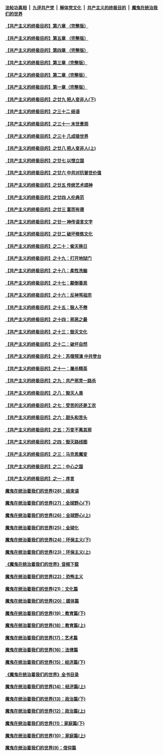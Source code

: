 

####  [法轮功真相](../../../../basic/blob/master/README.md?t=05300931) &nbsp;|&nbsp; [九评共产党](../../../../9ping.md/blob/master/README.md?t=05300931) &nbsp;|&nbsp; [解体党文化](../../../../jtdwh.md/blob/master/README.md?t=05300931)  &nbsp;|&nbsp; [共产主义的终极目的](../../../../gczydzjmd.md/blob/master/README.md?t=05300931) &nbsp;|&nbsp; [魔鬼在统治我们的世界](../../../../mgztzwmdsj.md/blob/master/README.md?t=05300931) 

#### [【共产主义的终极目的】第六章 （完整版）](../pages/nsc422/n11428913.md?t=05300931) 

#### [【共产主义的终极目的】第五章 （完整版）](../pages/nsc422/n11428912.md?t=05300931) 

#### [【共产主义的终极目的】第四章 （完整版）](../pages/nsc422/n11428907.md?t=05300931) 

#### [【共产主义的终极目的】第三章（完整版）](../pages/nsc422/n11428848.md?t=05300931) 

#### [【共产主义的终极目的】第二章（完整版）](../pages/nsc422/n11428831.md?t=05300931) 

#### [【共产主义的终极目的】第一章（完整版）](../pages/nsc422/n11417651.md?t=05300931) 

#### [【共产主义的终极目的】之廿九 把人变非人(下)](../pages/nsc422/n11344140.md?t=05300931) 

#### [【共产主义的终极目的】之三十二 结语](../pages/nsc422/n11360535.md?t=05300931) 

#### [【共产主义的终极目的】之三十一 末世景观](../pages/nsc422/n11351129.md?t=05300931) 

#### [【共产主义的终极目的】之三十 几成狼世界](../pages/nsc422/n11348280.md?t=05300931) 

#### [【共产主义的终极目的】之廿八 把人变非人(上)](../pages/nsc422/n11340492.md?t=05300931) 

#### [【共产主义的终极目的】之廿七 以恨立国](../pages/nsc422/n11336944.md?t=05300931) 

#### [【共产主义的终极目的】之廿六 中共对抗普世价值](../pages/nsc422/n11324785.md?t=05300931) 

#### [【共产主义的终极目的】之廿五 传统艺术颂神](../pages/nsc422/n11296396.md?t=05300931) 

#### [【共产主义的终极目的】之廿四 人伦典范](../pages/nsc422/n11296397.md?t=05300931) 

#### [【共产主义的终极目的】之廿三 富而有德](../pages/nsc422/n11283598.md?t=05300931) 

#### [【共产主义的终极目的】之廿一 神传语言文字](../pages/nsc422/n11263265.md?t=05300931) 

#### [【共产主义的终极目的】之廿二 破坏修炼文化](../pages/nsc422/n11245728.md?t=05300931) 

#### [【共产主义的终极目的】之二十：偷天换日](../pages/nsc422/n11238846.md?t=05300931) 

#### [【共产主义的终极目的】之十九：打开地狱门](../pages/nsc422/n11206376.md?t=05300931) 

#### [【共产主义的终极目的】之十八：柔性洗脑](../pages/nsc422/n11199994.md?t=05300931) 

#### [【共产主义的终极目的】之十七：颠倒善恶](../pages/nsc422/n11179782.md?t=05300931) 

#### [【共产主义的终极目的】之十六：反神骂祖宗](../pages/nsc422/n11166798.md?t=05300931) 

#### [【共产主义的终极目的】之十五：毁人不倦](../pages/nsc422/n11166792.md?t=05300931) 

#### [【共产主义的终极目的】之十四：邪恶之最](../pages/nsc422/n11150249.md?t=05300931) 

#### [【共产主义的终极目的】之十三：毁灭文化](../pages/nsc422/n11135227.md?t=05300931) 

#### [【共产主义的终极目的】之十二：破坏自然](../pages/nsc422/n11135214.md?t=05300931) 

#### [【共产主义的终极目的】之十：苏俄预演 中共登台](../pages/nsc422/n11118424.md?t=05300931) 

#### [【共产主义的终极目的】之十一：屠杀精英](../pages/nsc422/n11118442.md?t=05300931) 

#### [【共产主义的终极目的】之九：共产邪灵一路杀](../pages/nsc422/n11114139.md?t=05300931) 

#### [【共产主义的终极目的】之八：毁灭人类](../pages/nsc422/n11108503.md?t=05300931) 

#### [【共产主义的终极目的】之七：受苦的还是工农](../pages/nsc422/n11101809.md?t=05300931) 

#### [【共产主义的终极目的】之六：甜头和苦头](../pages/nsc422/n11096971.md?t=05300931) 

#### [【共产主义的终极目的】之五：万变不离其邪](../pages/nsc422/n11091285.md?t=05300931) 

#### [【共产主义的终极目的】之四：毁灭路线图](../pages/nsc422/n11086284.md?t=05300931) 

#### [【共产主义的终极目的】之三：马克思魔变](../pages/nsc422/n11061941.md?t=05300931) 

#### [【共产主义的终极目的】之二：中心之国](../pages/nsc422/n11047728.md?t=05300931) 

#### [【共产主义的终极目的】之一：序言](../pages/nsc422/n11086077.md?t=05300931) 

#### [魔鬼在统治着我们的世界(28)：结束语](../pages/nsc422/n10936246.md?t=05300931) 

#### [魔鬼在统治着我们的世界(27)：全球野心(下)](../pages/nsc422/n10928319.md?t=05300931) 

#### [魔鬼在统治着我们的世界(26)：全球野心(上)](../pages/nsc422/n10900318.md?t=05300931) 

#### [魔鬼在统治着我们的世界(25)：全球化](../pages/nsc422/n10788205.md?t=05300931) 

#### [魔鬼在统治着我们的世界(24)：环保主义(下)](../pages/nsc422/n10695307.md?t=05300931) 

#### [魔鬼在统治着我们的世界(23)：环保主义(上)](../pages/nsc422/n10688613.md?t=05300931) 

#### [《魔鬼在统治着我们的世界》音频下载](../pages/nsc422/n10635553.md?t=05300931) 

#### [魔鬼在统治着我们的世界(22)：恐怖主义](../pages/nsc422/n10614727.md?t=05300931) 

#### [魔鬼在统治着我们的世界(21)：文化篇](../pages/nsc422/n10597706.md?t=05300931) 

#### [魔鬼在统治着我们的世界(20)：媒体篇](../pages/nsc422/n10586579.md?t=05300931) 

#### [魔鬼在统治着我们的世界(19)：教育篇(下)](../pages/nsc422/n10564808.md?t=05300931) 

#### [魔鬼在统治着我们的世界(18)：教育篇(上)](../pages/nsc422/n10526970.md?t=05300931) 

#### [魔鬼在统治着我们的世界(17)：艺术篇](../pages/nsc422/n10499093.md?t=05300931) 

#### [魔鬼在统治着我们的世界(16)：法律篇](../pages/nsc422/n10485969.md?t=05300931) 

#### [魔鬼在统治着我们的世界(15)：经济篇(下)](../pages/nsc422/n10469975.md?t=05300931) 

#### [《魔鬼在统治着我们的世界》全书目录](../pages/nsc422/n10464261.md?t=05300931) 

#### [魔鬼在统治着我们的世界(14)：经济篇(上)](../pages/nsc422/n10457370.md?t=05300931) 

#### [魔鬼在统治着我们的世界(13)：政治篇(下)](../pages/nsc422/n10448270.md?t=05300931) 

#### [魔鬼在统治着我们的世界(12)：政治篇(上)](../pages/nsc422/n10444576.md?t=05300931) 

#### [魔鬼在统治着我们的世界(11)：家庭篇(下)](../pages/nsc422/n10440961.md?t=05300931) 

#### [魔鬼在统治着我们的世界(10)：家庭篇(上)](../pages/nsc422/n10435448.md?t=05300931) 

#### [魔鬼在统治着我们的世界(9)：信仰篇](../pages/nsc422/n10432159.md?t=05300931) 

